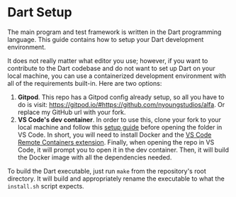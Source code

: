 # Dart Setup

The main program and test framework is written in the Dart programming language. This guide contains how to setup your Dart development environment.

It does not really matter what editor you use; however, if you want to contribute to the Dart codebase and do not want to set up Dart on your local machine, you can use a containerized development environment with all of the requirements built-in. Here are two options:

1. **Gitpod**. This repo has a Gitpod config already setup, so all you have to do is visit: <https://gitpod.io/#https://github.com/nyoungstudios/alfa>. Or replace my GitHub url with your fork.
2. **VS Code's dev container**. In order to use this, clone your fork to your local machine and follow this [setup guide](https://code.visualstudio.com/docs/remote/containers) before opening the folder in VS Code. In short, you will need to install Docker and the [VS Code Remote Containers extension](https://aka.ms/vscode-remote/download/containers). Finally, when opening the repo in VS Code, it will prompt you to open it in the dev container. Then, it will build the Docker image with all the dependencies needed.

To build the Dart executable, just run `make` from the repository's root directory. It will build and appropriately rename the executable to what the `install.sh` script expects.
